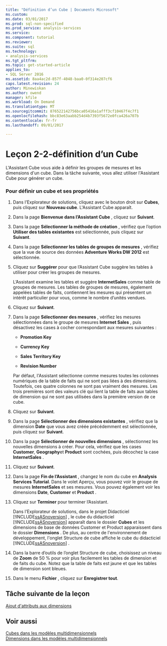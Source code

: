 ```yaml
---
title: "Définition d’un Cube | Documents Microsoft"
ms.custom: 
ms.date: 03/01/2017
ms.prod: sql-non-specified
ms.prod_service: analysis-services
ms.service: 
ms.component: tutorial
ms.reviewer: 
ms.suite: sql
ms.technology:
- analysis-services
ms.tgt_pltfrm: 
ms.topic: get-started-article
applies_to:
- SQL Server 2016
ms.assetid: 8aa4ac2d-857f-4048-baa0-0f314e207cf6
caps.latest.revision: 24
author: Minewiskan
ms.author: owend
manager: kfile
ms.workload: On Demand
ms.translationtype: MT
ms.sourcegitcommit: 876522142756bca05416a1afff3cf10467f4c7f1
ms.openlocfilehash: bbc83e63aabb254d4b7393f5672e0fca426a707b
ms.contentlocale: fr-fr
ms.lasthandoff: 09/01/2017

---
```

# <a name="lesson-2-2---defining-a-cube"></a>Leçon 2-2-définition d’un Cube
L'Assistant Cube vous aide à définir les groupes de mesures et les dimensions d'un cube. Dans la tâche suivante, vous allez utiliser l'Assistant Cube pour générer un cube.  
  
### <a name="to-define-a-cube-and-its-properties"></a>Pour définir un cube et ses propriétés  
  
1.  Dans l’Explorateur de solutions, cliquez avec le bouton droit sur **Cubes**, puis cliquez sur **Nouveau cube**. L'Assistant Cube apparaît.  
  
2.  Dans la page **Bienvenue dans l’Assistant Cube** , cliquez sur **Suivant**.  
  
3.  Dans la page **Sélectionner la méthode de création** , vérifiez que l’option **Utiliser des tables existantes** est sélectionnée, puis cliquez sur **Suivant**.  
  
4.  Dans la page **Sélectionner les tables de groupes de mesures** , vérifiez que la vue de source des données **Adventure Works DW 2012** est sélectionnée.  
  
5.  Cliquez sur **Suggérer** pour que l’Assistant Cube suggère les tables à utiliser pour créer les groupes de mesures.  
  
    L’Assistant examine les tables et suggère **InternetSales** comme table de groupes de mesures. Les tables de groupes de mesures, également appelées tables de faits, contiennent les mesures qui présentent un intérêt particulier pour vous, comme le nombre d’unités vendues.  
  
6.  Cliquez sur **Suivant**.  
  
7.  Dans la page **Sélectionner des mesures** , vérifiez les mesures sélectionnées dans le groupe de mesures **Internet Sales** , puis désactivez les cases à cocher correspondant aux mesures suivantes :  
  
    -   **Promotion Key**  
  
    -   **Currency Key**  
  
    -   **Sales Territory Key**  
  
    -   **Revision Number**  
  
    Par défaut, l'Assistant sélectionne comme mesures toutes les colonnes numériques de la table de faits qui ne sont pas liées à des dimensions. Toutefois, ces quatre colonnes ne sont pas vraiment des mesures. Les trois premières sont des valeurs clé qui lient la table de faits aux tables de dimension qui ne sont pas utilisées dans la première version de ce cube.  
  
8.  Cliquez sur **Suivant**.  
  
9. Dans la page **Sélectionner des dimensions existantes** , vérifiez que la dimension **Date** que vous avez créée précédemment est sélectionnée, puis cliquez sur **Suivant**.  
  
10. Dans la page **Sélectionner de nouvelles dimensions** , sélectionnez les nouvelles dimensions à créer. Pour cela, vérifiez que les cases **Customer**, **Geography**et **Product** sont cochées, puis décochez la case **InternetSales** .  
  
11. Cliquez sur **Suivant**.  
  
12. Dans la page **Fin de l’Assistant** , changez le nom du cube en **Analysis Services Tutorial**. Dans le volet Aperçu, vous pouvez voir le groupe de mesures **InternetSales** et ses mesures. Vous pouvez également voir les dimensions **Date**, **Customer** et **Product** .  
  
13. Cliquez sur **Terminer** pour terminer l’Assistant.  
  
    Dans l’Explorateur de solutions, dans le projet Didacticiel [!INCLUDE[ssASnoversion](../includes/ssasnoversion-md.md)] , le cube du didacticiel [!INCLUDE[ssASnoversion](../includes/ssasnoversion-md.md)] apparaît dans le dossier **Cubes** et les dimensions de base de données Customer et Product apparaissent dans le dossier **Dimensions** . De plus, au centre de l'environnement de développement, l'onglet Structure de cube affiche le cube du didacticiel [!INCLUDE[ssASnoversion](../includes/ssasnoversion-md.md)] .  
  
14. Dans la barre d’outils de l’onglet Structure de cube, choisissez un niveau de **Zoom** de 50 % pour voir plus facilement les tables de dimension et de faits du cube. Notez que la table de faits est jaune et que les tables de dimension sont bleues.  
  
15. Dans le menu **Fichier** , cliquez sur **Enregistrer tout**.  
  
## <a name="next-task-in-lesson"></a>Tâche suivante de la leçon  
[Ajout d'attributs aux dimensions](../analysis-services/lesson-2-3-adding-attributes-to-dimensions.md)  
  
## <a name="see-also"></a>Voir aussi  
[Cubes dans les modèles multidimensionnels](../analysis-services/multidimensional-models/cubes-in-multidimensional-models.md)  
[Dimensions dans les modèles multidimensionnels](../analysis-services/multidimensional-models/dimensions-in-multidimensional-models.md)  
  
  
  

